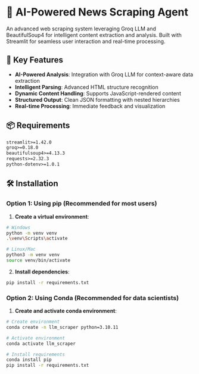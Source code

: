 # 🤖 AI-Powered News Scraping Agent

An advanced web scraping system leveraging Groq LLM and BeautifulSoup4 for intelligent content extraction and analysis. Built with Streamlit for seamless user interaction and real-time processing.

## 🌟 Key Features

- **AI-Powered Analysis**: Integration with Groq LLM for context-aware data extraction
- **Intelligent Parsing**: Advanced HTML structure recognition
- **Dynamic Content Handling**: Supports JavaScript-rendered content
- **Structured Output**: Clean JSON formatting with nested hierarchies
- **Real-time Processing**: Immediate feedback and visualization

## 📦 Requirements

```txt
streamlit>=1.42.0
groq>=0.18.0
beautifulsoup4>=4.13.3
requests>=2.32.3
python-dotenv>=1.0.1

```

## 🛠️ Installation

### Option 1: Using pip (Recommended for most users)

1. **Create a virtual environment**:
```bash
# Windows
python -m venv venv
.\venv\Scripts\activate

# Linux/Mac
python3 -m venv venv
source venv/bin/activate
```

2. **Install dependencies**:
```bash
pip install -r requirements.txt
```

### Option 2: Using Conda (Recommended for data scientists)

1. **Create and activate conda environment**:
```bash
# Create environment
conda create -n llm_scraper python=3.10.11

# Activate environment
conda activate llm_scraper

# Install requirements
conda install pip
pip install -r requirements.txt
```
